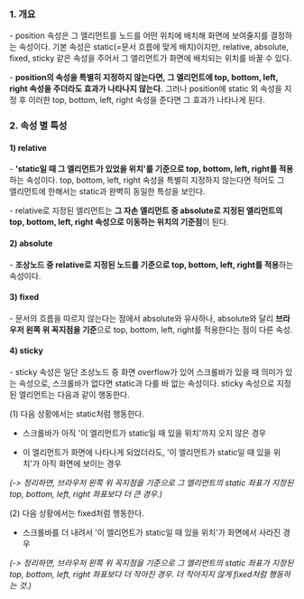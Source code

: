 ### 1. 개요

\- position 속성은 그 엘리먼트를 노드를 어떤 위치에 배치해 화면에 보여줄지를 결정하는 속성이다. 기본 속성은 static(=문서 흐름에 맞게 배치)이지만, relative, absolute, fixed, sticky 같은 속성을 주어서 그 엘리먼트가 화면에 배치되는 위치를 바꿀 수 있다.

\- **position의 속성을 특별히 지정하지 않는다면, 그 엘리먼트에 top, bottom, left, right 속성을 주더라도 효과가 나타나지 않는다.** 그러나 position에 static 외 속성을 지정 후 이러한 top, bottom, left, right 속성을 준다면 그 효과가 나타나게 된다.


### 2. 속성 별 특성

#### 1) relative

\- **'static일 때 그 엘리먼트가 있었을 위치'를 기준으로 top, bottom, left, right를 적용**하는 속성이다. top, bottom, left, right 속성을 특별히 지정하지 않는다면 적어도 그 엘리먼트에 한해서는 static과 완벽히 동일한 특성을 보인다.

\- relative로 지정된 엘리먼트는 **그 자손 엘리먼트 중 absolute로 지정된 엘리먼트의 top, bottom, left, right 속성으로 이동하는 위치의 기준점**이 된다.

#### 2) absolute

\- **조상노드 중 relative로 지정된 노드를 기준으로 top, bottom, left, right를 적용**하는 속성이다.

#### 3) fixed

\- 문서의 흐름을 따르지 않는다는 점에서 absolute와 유사하나, absolute와 달리 **브라우저 왼쪽 위 꼭지점을 기준**으로 top, bottom, left, right를 적용한다는 점이 다른 속성.

#### 4) sticky

\- sticky 속성은 일단 조상노드 중 화면 overflow가 있어 스크롤바가 있을 때 의미가 있는 속성으로, 스크롤바가 없다면 static과 다를 바 없는 속성이다. sticky 속성으로 지정된 엘리먼트는 다음과 같이 행동한다.

(1) 다음 상황에서는 static처럼 행동한다.

- 스크롤바가 아직 '이 엘리먼트가 static일 때 있을 위치'까지 오지 않은 경우

- 이 엘리먼트가 화면에 나타나게 되었더라도, '이 엘리먼트가 static일 때 있을 위치'가 아직 화면에 보이는 경우

_(-> 정리하면, 브라우저 왼쪽 위 꼭지점을 기준으로 그 엘리먼트의 static 좌표가 지정된 top, bottom, left, right 좌표보다 더 큰 경우.)_

(2) 다음 상황에서는 fixed처럼 행동한다.

- 스크롤바를 더 내려서 '이 엘리먼트가 static일 때 있을 위치'가 화면에서 사라진 경우

_(-> 정리하면, 브라우저 왼쪽 위 꼭지점을 기준으로 그 엘리먼트의 static 좌표가 지정된 top, bottom, left, right 좌표보다 더 작아진 경우. 더 작아지지 않게 fixed처럼 행동하는 것.)_

